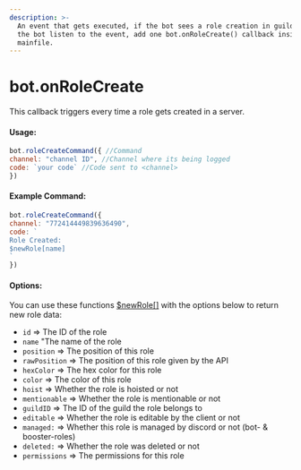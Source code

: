 ```yaml
---
description: >-
  An event that gets executed, if the bot sees a role creation in guilds. To let
  the bot listen to the event, add one bot.onRoleCreate() callback inside your
  mainfile.
---
```


# bot.onRoleCreate

This callback triggers every time a role gets created in a server.

#### Usage:

```javascript
bot.roleCreateCommand({ //Command
channel: "channel ID", //Channel where its being logged
code: `your code` //Code sent to <channel>
})
```

#### Example Command:

```javascript
bot.roleCreateCommand({ 
channel: "772414449839636490", 
code: `
Role Created:
$newRole[name]
`
})
```

#### Options:

You can use these functions [$newRole\[\]](../functions/usdnewrole.md) with the options below to return new role data:

* `id` => The ID of the role
* `name` "The name of the role
* `position` => The position of this role
* `rawPosition` => The position of this role given by the API
* `hexColor` => The hex color for this role
* `color` => The color of this role
* `hoist` => Whether the role is hoisted or not
* `mentionable` => Whether the role is mentionable or not
* `guildID` => The ID of the guild the role belongs to
* `editable` => Whether the role is editable by the client or not
* `managed:` => Whether this role is managed by discord or not (bot- & booster-roles)
* `deleted:` => Whether the role was deleted or not
* `permissions` => The permissions for this role

